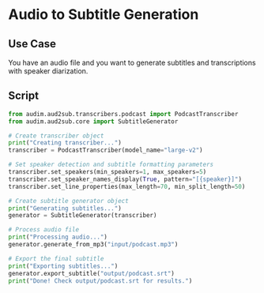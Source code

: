 # Audio to Subtitle Generation

## Use Case

You have an audio file and you want to generate subtitles and transcriptions with speaker diarization.

## Script

```python
from audim.aud2sub.transcribers.podcast import PodcastTranscriber
from audim.aud2sub.core import SubtitleGenerator

# Create transcriber object
print("Creating transcriber...")
transcriber = PodcastTranscriber(model_name="large-v2")

# Set speaker detection and subtitle formatting parameters
transcriber.set_speakers(min_speakers=1, max_speakers=5)
transcriber.set_speaker_names_display(True, pattern="[{speaker}]")
transcriber.set_line_properties(max_length=70, min_split_length=50)

# Create subtitle generator object
print("Generating subtitles...")
generator = SubtitleGenerator(transcriber)

# Process audio file
print("Processing audio...")
generator.generate_from_mp3("input/podcast.mp3")

# Export the final subtitle
print("Exporting subtitles...")
generator.export_subtitle("output/podcast.srt")
print("Done! Check output/podcast.srt for results.")
```
